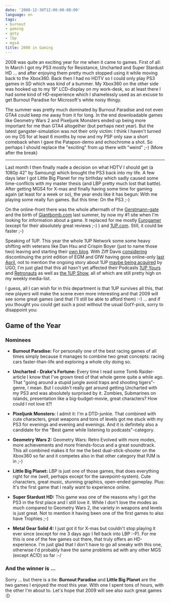 ```yaml
---
date: '2008-12-30T12:00:00-00:00'
language: en
tags:
- burnout
- gaming
- goty
- lbp
- mgs4
title: 2008 in Gaming
---
```



2008 was quite an exciting year for me when it came to games. First of all: In March I got my PS3 mostly for Resistance, Uncharted and Super Stardust HD ... and after enjoying them pretty much stopped using it while moving back to the Xbox360. Back then I had no HDTV so I could only play PS3 games in SD which was kind of a bummer. My Xbox360 on the other side was hooked up to my 19" LCD-display on my work-desk, so at least there I had some kind of HD-experience which I shamelessly used as an excuse to get Burnout Paradise for Microsoft's white noisy thingy. 

The summer was pretty much dominated by Burnout Paradise and not even GTA4 could keep me away from it for long. In the end downloadable games like Geometry Wars 2 and Pixeljunk Monsters ended up being more important for me than GTA4 altogether (but perhaps next year). But the latest gangster-simulation was not their only victim: I think I haven't turned on my DS for at least 6 months by now and my PSP only saw a short comeback when I gave the Patapon-demo and echochrome a shot. So perhaps I should replace the "exciting" from up there with "weird" ;-) (More after the break)

-------------------------------

Last month I then finally made a decision on what HDTV I should get (a 1080p 42" by Samsung) which brought the PS3 back into my life. A few days later I got Little Big Planet for my birthday which sadly caused some time-conflicts with my master thesis (and LBP pretty much lost that battle). After getting MGS4 for X-mas and finally having some time for gaming again (at least for a week or so), the year ends like it has begun: With me playing some really fun games. But this time: On the PS3 ;-)

On the online-front there was the whole aftermath of the [Gerstmann-gate](http://www.joystiq.com/2007/12/05/gerstmann-gate-wednesday-update/) and the birth of [Giantbomb.com](http://www.giantbomb.com/) last summer, by now my #1 site when I'm looking for information about a game. It replaced for me mostly [Eurogamer](http://www.eurogamer.net) (except for their absolutely great reviews ;-) ) and [1UP.com](http://1up.com). Still, it could be faster ;-) 

Speaking of 1UP. This year the whole 1UP Network some some heavy shifting with veterans like Dan Hsu and Crispin Boyer (just to name those two) leaving and starting their [own blog](http://sorethumbsblog.com/). With Ziff Davis [considering](http://www.gamasutra.com/php-bin/news_index.php?story=21209) discontinuing the print edition of EGM and GfW having gone online-only [last April](http://www.1up.com/do/newsStory?cId=3167296), not to mention the ongoing story about 1UP [maybe being acquired](http://www.gamasutra.com/php-bin/news_index.php?story=21457) by UGO, I'm just glad that this all hasn't yet affected their Podcasts [1UP Yours](http://1upyours.1up.com/) and [Retronauts](http://retronauts.1up.com/) as well as [the 1UP Show](http://the1upshow.1up.com/), all of which are still pretty high on my weekly media-list. 

I guess, all I can wish for in this department is that 1UP survives all this, that new players will make the scene even more interesting and that 2009 will see some great games (and that I'll still be able to afford them) :-) ... and if you thought you could get such a post without the usual GotY-pick, sorry to disappoint you:

## Game of the Year

### Nominees 

* **Burnout Paradise:** For personally one of the best racing games of all times simply because it manages to combine two great concepts: racing cars faster-than-life and exploring a whole city doing so. 

* **Uncharted - Drake's Fortune:** Every time I read some Tomb Raider-article I know that I've grown tired of that whole genre quite a while ago. That "going around a stupid jungle avoid traps and shooting tigers"-genre, I mean. But I couldn't really get around getting Uncharted with my PS3 and was absolutely surprised by it. Zombies, Submarines on islands, presentation like a big-budget-movie, great characters? How could I not love it?!

* **Pixeljunk Monsters:** I admit it: I'm a DTD-junkie. That combined with cute characters, great weapons and tons of levels got me stuck with my PS3 for evenings and evening and evenings. And it is definitely also a candidate for the "Best game while listening to podcasts"-category. 
* **Geometry Wars 2:** Geometry Wars: Retro Evolved with more modes, more achievements and more friends-focus and a great soundtrack. This all combined makes it for me the best dual-stick-shooter on the Xbox360 so far and it competes also in that other category that PJM is in ;-)
* **Little Big Planet:** LBP is just one of those games, that does everything right for me (well, perhaps except for the savepoint-system). Cute characters, great music, stunning graphics, open-ended gameplay. Plus: It's the first game that I really *want* to experience online. 
* **Super Stardust HD:** This game was one of the reasons why I got the PS3 in the first place and I still love it. While I don't love the modes as much compared to Geometry Wars 2, the variety in weapons and levels is just great. Not to mention it having been one of the first games to also have Trophies ;-)
* **Metal Gear Solid 4:** I just got it for X-mas but couldn't stop playing it ever since (except for me 3 days ago I fell back into LBP :-P). For me this is one of the few games out there, that truly offers an HD-experience. I'm just glad that I don't have to go all sneaky with this one, otherwise I'd probably have the same problems ad with any other MGS (except AC!D) so far :-/

### And the winner is ...

Sorry ... but there is a tie: **Burnout Paradise** and **Little Big Planet** are the two games I enjoyed the most this year. With one I spent tons of hours, with the other I'm about to. Let's hope that 2009 will see also such great games :D